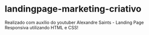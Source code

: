 # landingpage-marketing-criativo
Realizado com auxílio do youtuber Alexandre Saints - Landing Page Responsiva utilizando HTML e CSS! 
